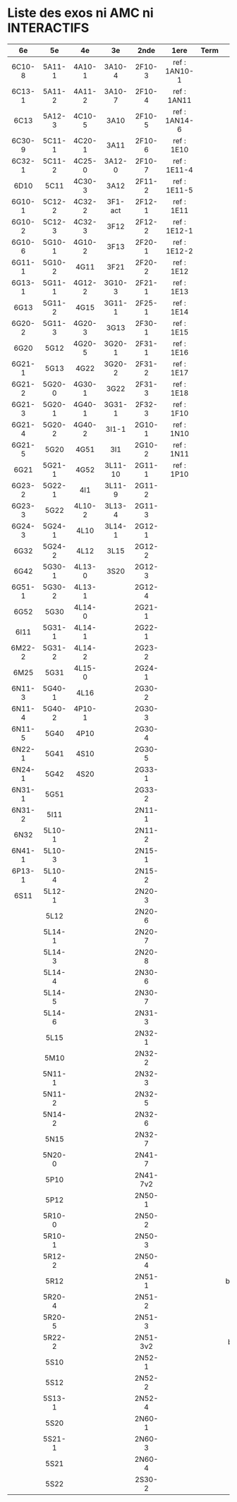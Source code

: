 # Liste des exos ni AMC ni INTERACTIFS

|6e|5e|4e|3e|2nde|1ere|Term|Reste|
|:-:|:-:|:-:|:-:|:-:|:-:|:-:|:-:|
|6C10-8|5A11-1|4A10-1|3A10-4|2F10-3|ref : 1AN10-1||beta3I12|
|6C13-1|5A11-2|4A11-2|3A10-7|2F10-4|ref : 1AN11||bonneAnnee2023|
|6C13|5A12-3|4C10-5|3A10|2F10-5|ref : 1AN14-6||CM020|
|6C30-9|5C11-1|4C20-1|3A11|2F10-6|ref : 1E10||CM021|
|6C32-1|5C11-2|4C25-0|3A12-0|2F10-7|ref : 1E11-4||ExC100|
|6D10|5C11|4C30-3|3A12|2F11-2|ref : 1E11-5||ExC101|
|6G10-1|5C12-2|4C32-2|3F1-act|2F12-1|ref : 1E11||HPC100|
|6G10-2|5C12-3|4C32-3|3F12|2F12-2|ref : 1E12-1||HPC103|
|6G10-6|5G10-1|4G10-2|3F13|2F20-1|ref : 1E12-2||HPC104|
|6G11-1|5G10-2|4G11|3F21|2F20-2|ref : 1E12||PEA11-1|
|6G13-1|5G11-1|4G12-2|3G10-3|2F21-1|ref : 1E13||PEA11|
|6G13|5G11-2|4G15|3G11-1|2F25-1|ref : 1E14||PEA12|
|6G20-2|5G11-3|4G20-3|3G13|2F30-1|ref : 1E15||PEA13|
|6G20|5G12|4G20-5|3G20-1|2F31-1|ref : 1E16||PEG20|
|6G21-1|5G13|4G22|3G20-2|2F31-2|ref : 1E17||PEG21|
|6G21-2|5G20-0|4G30-1|3G22|2F31-3|ref : 1E18||PEG22|
|6G21-3|5G20-1|4G40-1|3G31-1|2F32-3|ref : 1F10||PEG23|
|6G21-4|5G20-2|4G40-2|3I1-1|2G10-1|ref : 1N10||PEG24|
|6G21-5|5G20|4G51|3I1|2G10-2|ref : 1N11||P003|
|6G21|5G21-1|4G52|3L11-10|2G11-1|ref : 1P10||P004|
|6G23-2|5G22-1|4I1|3L11-9|2G11-2|||P005|
|6G23-3|5G22|4L10-2|3L13-4|2G11-3|||P006|
|6G24-3|5G24-1|4L10|3L14-1|2G12-1|||P007|
|6G32|5G24-2|4L12|3L15|2G12-2|||P008|
|6G42|5G30-1|4L13-0|3S20|2G12-3|||P009|
|6G51-1|5G30-2|4L13-1||2G12-4|||P010|
|6G52|5G30|4L14-0||2G21-1|||P011|
|6I11|5G31-1|4L14-1||2G22-1|||P012|
|6M22-2|5G31-2|4L14-2||2G23-2|||P013|
|6M25|5G31|4L15-0||2G24-1|||P014|
|6N11-3|5G40-1|4L16||2G30-2|||P015|
|6N11-4|5G40-2|4P10-1||2G30-3|||P016|
|6N11-5|5G40|4P10||2G30-4|||P017|
|6N22-1|5G41|4S10||2G30-5|||P018|
|6N24-1|5G42|4S20||2G33-1|||P019|
|6N31-1|5G51|||2G33-2|||P020|
|6N31-2|5I11|||2N11-1|||beta2F31|
|6N32|5L10-1|||2N11-2|||beta3F23|
|6N41-1|5L10-3|||2N15-1|||beta3G15|
|6P13-1|5L10-4|||2N15-2|||beta3S20-1|
|6S11|5L12-1|||2N20-3|||beta3s21|
||5L12|||2N20-6|||beta4C31|
||5L14-1|||2N20-7|||beta4G20-3|
||5L14-3|||2N20-8|||beta4G20-4|
||5L14-4|||2N30-6|||beta5G30-2|
||5L14-5|||2N30-7|||beta6C33-1|
||5L14-6|||2N31-3|||beta6test2|
||5L15|||2N32-1|||beta6test2021|
||5M10|||2N32-2|||betaAleaFigure|
||5N11-1|||2N32-3|||betaAsymptotesObliques|
||5N11-2|||2N32-5|||betaEqCarreDansC|
||5N14-2|||2N32-6|||betaEqValAbs|
||5N15|||2N32-7|||betaEquations|
||5N20-0|||2N41-7|||betaEquationsLog|
||5P10|||2N41-7v2|||betaExo3d|
||5P12|||2N50-1|||betaExoLimite|
||5R10-0|||2N50-2|||betaExoSimpleMatthieu|
||5R10-1|||2N50-3|||betaModele10_simple_question-reponse|
||5R12-2|||2N50-4|||betaModele11_parametrable|
||5R12|||2N51-1|||betaModele20_plusieurs_types_de_questions|
||5R20-4|||2N51-2|||betaModele21_parametrables|
||5R20-5|||2N51-3|||betaModele22_avec_une_serie_de_valeurs|
||5R22-2|||2N51-3v2|||betaModele30_constructions_géométriques|
||5S10|||2N52-1|||betaModele31_parametrables|
||5S12|||2N52-2|||betaModele40_tableau_proportionnalite|
||5S13-1|||2N52-4|||betaModele41_tableau_signes_variations|
||5S20|||2N60-1|||betaModele50_Mathsteps|
||5S21-1|||2N60-3|||betaPol|
||5S21|||2N60-4|||betaProbaAouB|
||5S22|||2S30-2|||betaProbabilites|
